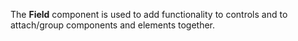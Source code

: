 The **Field** component is used to add functionality to controls and to attach/group components and elements together.
